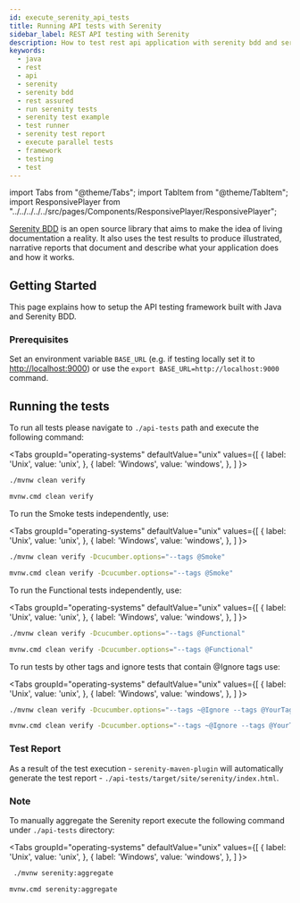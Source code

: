 ```yaml
---
id: execute_serenity_api_tests
title: Running API tests with Serenity
sidebar_label: REST API testing with Serenity
description: How to test rest api application with serenity bdd and serenity rest assured
keywords:
  - java
  - rest 
  - api
  - serenity
  - serenity bdd
  - rest assured
  - run serenity tests
  - serenity test example
  - test runner
  - serenity test report
  - execute parallel tests
  - framework
  - testing
  - test
---
```


import Tabs from "@theme/Tabs";
import TabItem from "@theme/TabItem";
import ResponsivePlayer from "../../../../../src/pages/Components/ResponsivePlayer/ResponsivePlayer";

[Serenity BDD](https://serenity-bdd.github.io/theserenitybook/latest/index.html) is an open source library that aims to make the idea of living documentation a reality.
It also uses the test results to produce illustrated, narrative reports that document and describe what your application does and how it works.

## Getting Started

This page explains how to setup the API testing framework built with Java and Serenity BDD.

<ResponsivePlayer url="https://vimeo.com/486755397" />

### Prerequisites

Set an environment variable `BASE_URL` (e.g. if testing locally set it to <http://localhost:9000>) or use the `export BASE_URL=http://localhost:9000` command.

## Running the tests

To run all tests please navigate to `./api-tests` path and execute the following command:

 <Tabs
   groupId="operating-systems"
   defaultValue="unix"
   values={[
     { label: 'Unix', value: 'unix', },
     { label: 'Windows', value: 'windows', },
   ]
 }>
  <TabItem value="unix">

  ```bash
  ./mvnw clean verify
  ```

  </TabItem>
  <TabItem value="windows">

  ```bash
  mvnw.cmd clean verify
  ```

  </TabItem>
 </Tabs>

To run the Smoke tests independently, use:

 <Tabs
   groupId="operating-systems"
   defaultValue="unix"
   values={[
     { label: 'Unix', value: 'unix', },
     { label: 'Windows', value: 'windows', },
   ]
 }>
  <TabItem value="unix">

  ```bash
  ./mvnw clean verify -Dcucumber.options="--tags @Smoke"
  ```

  </TabItem>
  <TabItem value="windows">

  ```bash
  mvnw.cmd clean verify -Dcucumber.options="--tags @Smoke"
  ```

  </TabItem>
 </Tabs>

To run the Functional tests independently, use:

 <Tabs
   groupId="operating-systems"
   defaultValue="unix"
   values={[
     { label: 'Unix', value: 'unix', },
     { label: 'Windows', value: 'windows', },
   ]
 }>
  <TabItem value="unix">

  ```bash
  ./mvnw clean verify -Dcucumber.options="--tags @Functional"
  ```

  </TabItem>
  <TabItem value="windows">

  ```bash
  mvnw.cmd clean verify -Dcucumber.options="--tags @Functional"
  ```

  </TabItem>
 </Tabs>

To run tests by other tags and ignore tests that contain @Ignore tags use:

 <Tabs
   groupId="operating-systems"
   defaultValue="unix"
   values={[
     { label: 'Unix', value: 'unix', },
     { label: 'Windows', value: 'windows', },
   ]
 }>
  <TabItem value="unix">

  ```bash
  ./mvnw clean verify -Dcucumber.options="--tags ~@Ignore --tags @YourTag"
  ```

  </TabItem>
  <TabItem value="windows">

  ```bash
  mvnw.cmd clean verify -Dcucumber.options="--tags ~@Ignore --tags @YourTag"
  ```

  </TabItem>
 </Tabs>

<h3> Test Report </h3>

As a result of the test execution - `serenity-maven-plugin` will automatically generate the test report - `./api-tests/target/site/serenity/index.html`.

### Note

To manually aggregate the Serenity report execute the following command under `./api-tests` directory:

 <Tabs
   groupId="operating-systems"
   defaultValue="unix"
   values={[
     { label: 'Unix', value: 'unix', },
     { label: 'Windows', value: 'windows', },
   ]
 }>
  <TabItem value="unix">

  ```bash
   ./mvnw serenity:aggregate
  ```

  </TabItem>
  <TabItem value="windows">

  ```bash
  mvnw.cmd serenity:aggregate
  ```

  </TabItem>
 </Tabs>
 